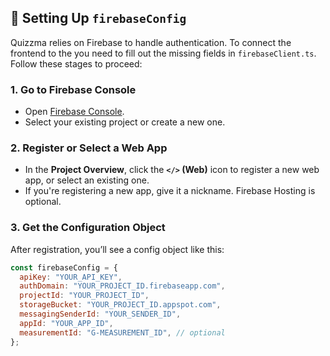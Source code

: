 ## 🔧 Setting Up `firebaseConfig`

Quizzma relies on Firebase to handle authentication. To connect the frontend to the you need to fill out the missing fields in `firebaseClient.ts`.
Follow these stages to proceed:

### 1. Go to Firebase Console

- Open [Firebase Console](https://console.firebase.google.com/).
- Select your existing project or create a new one.

### 2. Register or Select a Web App

- In the **Project Overview**, click the **`</>` (Web)** icon to register a new web app, or select an existing one.
- If you're registering a new app, give it a nickname. Firebase Hosting is optional.

### 3. Get the Configuration Object

After registration, you’ll see a config object like this:

```js
const firebaseConfig = {
  apiKey: "YOUR_API_KEY",
  authDomain: "YOUR_PROJECT_ID.firebaseapp.com",
  projectId: "YOUR_PROJECT_ID",
  storageBucket: "YOUR_PROJECT_ID.appspot.com",
  messagingSenderId: "YOUR_SENDER_ID",
  appId: "YOUR_APP_ID",
  measurementId: "G-MEASUREMENT_ID", // optional
};
```

